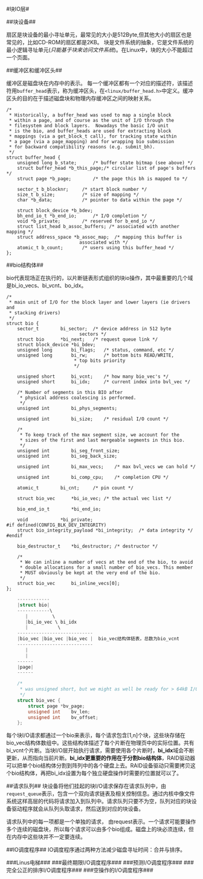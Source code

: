 #块IO层#

##块设备##

扇区是块设备的最小寻址单元，最常见的大小是512Byte,但其他大小的扇区也是常见的，比如CD-ROM的扇区都是2KB。
块是文件系统的抽象，它是文件系统的最小逻辑寻址单元(*只能基于块来访问文件系统*)。在Linux中，块的大小不能超过一个页面。

##缓冲区和缓冲区头##

缓冲区是磁盘块在内存中的表示。
每一个缓冲区都有一个对应的描述符，该描述符用`buffer_head`表示，称为缓冲区头，在`<linux/buffer_head.h>`中定义。缓冲区头的目的在于描述磁盘块和物理内存缓冲区之间的映射关系。

    /*
     * Historically, a buffer_head was used to map a single block
     * within a page, and of course as the unit of I/O through the
     * filesystem and block layers.  Nowadays the basic I/O unit
     * is the bio, and buffer_heads are used for extracting block
     * mappings (via a get_block_t call), for tracking state within
     * a page (via a page_mapping) and for wrapping bio submission
     * for backward compatibility reasons (e.g. submit_bh).
     */
    struct buffer_head {
    	unsigned long b_state;		/* buffer state bitmap (see above) */
    	struct buffer_head *b_this_page;/* circular list of page's buffers */
    	struct page *b_page;		/* the page this bh is mapped to */
    
    	sector_t b_blocknr;		/* start block number */
    	size_t b_size;			/* size of mapping */
    	char *b_data;			/* pointer to data within the page */
    
    	struct block_device *b_bdev;
    	bh_end_io_t *b_end_io;		/* I/O completion */
     	void *b_private;		/* reserved for b_end_io */
    	struct list_head b_assoc_buffers; /* associated with another mapping */
    	struct address_space *b_assoc_map;	/* mapping this buffer is
    						   associated with */
    	atomic_t b_count;		/* users using this buffer_head */
    };

##bio结构体##

bio代表现场正在执行的，以片断链表形式组织的块io操作，其中最重要的几个域是bi_io_vecs、bi_vcnt、bo_idx。

    /*
     * main unit of I/O for the block layer and lower layers (ie drivers and
     * stacking drivers)
     */
    struct bio {
    	sector_t		bi_sector;	/* device address in 512 byte
    						   sectors */
    	struct bio		*bi_next;	/* request queue link */
    	struct block_device	*bi_bdev;
    	unsigned long		bi_flags;	/* status, command, etc */
    	unsigned long		bi_rw;		/* bottom bits READ/WRITE,
    						 * top bits priority
    						 */
    
    	unsigned short		bi_vcnt;	/* how many bio_vec's */
    	unsigned short		bi_idx;		/* current index into bvl_vec */
    
    	/* Number of segments in this BIO after
    	 * physical address coalescing is performed.
    	 */
    	unsigned int		bi_phys_segments;
    
    	unsigned int		bi_size;	/* residual I/O count */
    
    	/*
    	 * To keep track of the max segment size, we account for the
    	 * sizes of the first and last mergeable segments in this bio.
    	 */
    	unsigned int		bi_seg_front_size;
    	unsigned int		bi_seg_back_size;
    
    	unsigned int		bi_max_vecs;	/* max bvl_vecs we can hold */
    
    	unsigned int		bi_comp_cpu;	/* completion CPU */
    
    	atomic_t		bi_cnt;		/* pin count */
    
    	struct bio_vec		*bi_io_vec;	/* the actual vec list */
    
    	bio_end_io_t		*bi_end_io;
    
    	void			*bi_private;
    #if defined(CONFIG_BLK_DEV_INTEGRITY)
    	struct bio_integrity_payload *bi_integrity;  /* data integrity */
    #endif
    
    	bio_destructor_t	*bi_destructor;	/* destructor */
    
    	/*
    	 * We can inline a number of vecs at the end of the bio, to avoid
    	 * double allocations for a small number of bio_vecs. This member
    	 * MUST obviously be kept at the very end of the bio.
    	 */
    	struct bio_vec		bi_inline_vecs[0];
    };

```c
    ------------
    |struct bio|
    ------------\
       |         \
       |bi_io_vec \ bi_idx
       |           \
    ----------------------------
    |bio_vec |bio_vec |bio_vec |  bio_vec结构体链表，总数为bio_vcnt
    ----------------------------
       |     
       |     
    ------
    |page|
    ------

    /*
     * was unsigned short, but we might as well be ready for > 64kB I/O pages
     */
    struct bio_vec {
    	struct page	*bv_page;
    	unsigned int	bv_len;
    	unsigned int	bv_offset;
    };
```

每个块I/O请求都通过一个bio来表示，每个请求包含[1,n]个块，这些块存储在bio_vec结构体数组中。这些结构体描述了每个片断在物理页中的实际位置。共有bi_vcnt个片断。当块I/O层开始执行请求，需要使用各个片断时，**bi_idx**域会不断更新，从而指向当前片断。**bi_idx更重要的作用在于分割bio结构体**，RAID驱动器可以把单个bio结构体分割到阵列中的各个硬盘上去。RAID设备驱动只需要拷贝这个bio结构体，再把bi_idx设置为每个独立硬盘操作时需要的位置就可以了。

##请求队列##
块设备将他们挂起的块I/O请求保存在请求队列中，由`request_queue`表示，包含一个双向请求链表及相关控制信息。通过内核中像文件系统这样高层的代码将请求加入到队列中。请求队列只要不为空，队列对应的块设备驱动程序就会从队列头取请求，然后送到对应的块设备。

请求队列中的每一项都是一个单独的请求， 由request表示。一个请求可能要操作多个连续的磁盘块，所以每个请求可以由多个bio组成。磁盘上的块必须连续，但在内存中这些块并不一定要连续。

##IO调度程序##
IO调度程序通过两种方法减少磁盘寻址时间：合并与排序。

###Linus电梯###
###最终期限I/O调度程序###
###预测I/O调度程序###
###完全公正的排序I/O调度程序###
###空操作的I/O调度程序###
